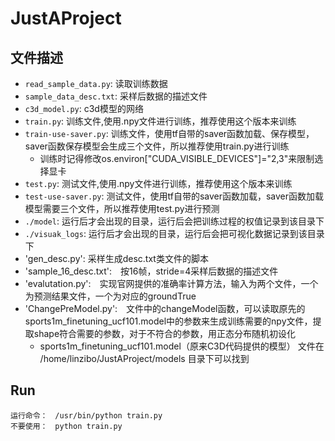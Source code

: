 # JustAProject

## 文件描述

- `read_sample_data.py`: 读取训练数据
- `sample_data_desc.txt`: 采样后数据的描述文件
- `c3d_model.py`: c3d模型的网络
- `train.py`: 训练文件,使用.npy文件进行训练，推荐使用这个版本来训练
- `train-use-saver.py`: 训练文件，使用tf自带的saver函数加载、保存模型，saver函数保存模型会生成三个文件，所以推荐使用train.py进行训练
	- 训练时记得修改os.environ["CUDA_VISIBLE_DEVICES"]="2,3"来限制选择显卡
- `test.py`: 测试文件,使用.npy文件进行训练，推荐使用这个版本来训练
- `test-use-saver.py`: 测试文件，使用tf自带的saver函数加载，saver函数加载模型需要三个文件，所以推荐使用test.py进行预测
- `./model`: 运行后才会出现的目录，运行后会把训练过程的权值记录到该目录下
- `./visuak_logs`: 运行后才会出现的目录，运行后会把可视化数据记录到该目录下
- 'gen_desc.py': 采样生成desc.txt类文件的脚本
- 'sample_16_desc.txt':　按16帧，stride=4采样后数据的描述文件
- 'evalutation.py':　实现官网提供的准确率计算方法，输入为两个文件，一个为预测结果文件，一个为对应的groundTrue
- 'ChangePreModel.py':　文件中的changeModel函数，可以读取原先的sports1m_finetuning_ucf101.model中的参数来生成训练需要的npy文件，提取shape符合需要的参数，对于不符合的参数，用正态分布随机初设化
	- sports1m_finetuning_ucf101.model（原来C3D代码提供的模型） 文件在 /home/linzibo/JustAProject/models 目录下可以找到

## Run
```
运行命令：　/usr/bin/python train.py
不要使用：　python train.py
```

